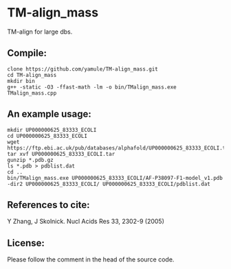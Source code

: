 # TM-align_mass
TM-align for large dbs.

## Compile:
```
clone https://github.com/yamule/TM-align_mass.git
cd TM-align_mass
mkdir bin
g++ -static -O3 -ffast-math -lm -o bin/TMalign_mass.exe TMalign_mass.cpp
```

## An example usage:
```
mkdir UP000000625_83333_ECOLI
cd UP000000625_83333_ECOLI
wget https://ftp.ebi.ac.uk/pub/databases/alphafold/UP000000625_83333_ECOLI.tar
tar xvf UP000000625_83333_ECOLI.tar
gunzip *.pdb.gz
ls *.pdb > pdblist.dat
cd ..
bin/TMalign_mass.exe UP000000625_83333_ECOLI/AF-P38097-F1-model_v1.pdb -dir2 UP000000625_83333_ECOLI/ UP000000625_83333_ECOLI/pdblist.dat
```

## References to cite:
Y Zhang, J Skolnick. Nucl Acids Res 33, 2302-9 (2005)


## License:
Please follow the comment in the head of the source code.
